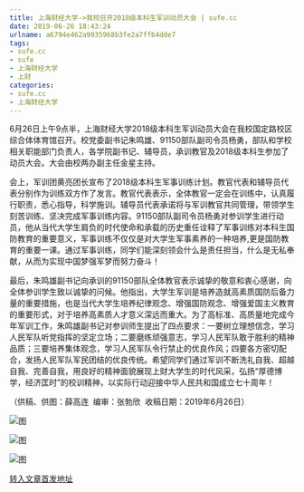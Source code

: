 ```yaml
---
title: 上海财经大学->我校召开2018级本科生军训动员大会 | sufe.cc
date: 2019-06-26 18:43:24
urlname: a6794e462a9935968b3fe2a7ffb4dde7
tags: 
- sufe.cc
- sufe
- 上海财经大学
- 上财
categories:
- sufe.cc
- 上海财经大学
---
```



6月26日上午9点半，上海财经大学2018级本科生军训动员大会在我校国定路校区综合体体育馆召开。校党委副书记朱鸣雄、91150部队副司令员杨勇，部队和学校相关职能部门负责人，各学院副书记、辅导员，承训教官及2018级本科生参加了动员大会。大会由校两办副主任金星主持。

会上，军训团黄亮团长宣布了2018级本科生军事训练计划。教官代表和辅导员代表分别作为训练双方作了发言。教官代表表示，全体教官一定会在训练中，认真履行职责，悉心指导，科学施训。辅导员代表承诺将与军训教官共同管理，带领学生刻苦训练、坚决完成军事训练内容。91150部队副司令员杨勇对参训学生进行动员，他从当代大学生肩负的时代使命和承载的历史重任诠释了军事训练对本科生国防教育的重要意义，军事训练不仅仅是对大学生军事素养的一种培养,更是国防教育的重要一课。通过军事训练，同学们能深刻领会什么是责任担当，什么是无私奉献，从而为实现中国梦强军梦而努力奋斗！

最后，朱鸣雄副书记向承训的91150部队全体教官表示诚挚的敬意和衷心感谢，向全体参训学生致以诚挚的问候。他指出，大学生军训是培养造就高素质国防后备力量的重要措施，也是当代大学生培养纪律观念、增强国防观念、增强爱国主义教育的重要形式，对于培养高素质人才意义深远而重大。为了高标准、高质量地完成今年军训工作，朱鸣雄副书记对参训师生提出了四点要求：一要树立理想信念，学习人民军队听党指挥的坚定立场；二要磨练顽强意志，学习人民军队敢于胜利的精神品质；三要培养集体观念，学习人民军队令行禁止的优良作风；四要各方密切配合，发扬人民军队军民团结的优良传统。希望同学们通过军训不断洗礼自我、超越自我、完善自我，用良好的精神面貌展现上财大学生的时代风采，弘扬“厚德博学，经济匡时”的校训精神，以实际行动迎接中华人民共和国成立七十周年！

（供稿、供图：薛高连  编审：张勃欣  收稿日期：2019年6月26日）



![图](http://news.sufe.edu.cn/_upload/article/images/b0/36/9144b6934408bcbfaabe566c4159/724fc702-7690-4d39-884a-2ed1a4ef9e06.jpg)

![图](http://news.sufe.edu.cn/_upload/article/images/b0/36/9144b6934408bcbfaabe566c4159/22520e63-0fd2-4e62-932f-eaae7ade1603.jpg)

![图](http://news.sufe.edu.cn/_upload/article/images/b0/36/9144b6934408bcbfaabe566c4159/022c755b-9735-4ca6-ba95-4478e463b239.jpg)

[转入文章首发地址](http://news.sufe.edu.cn/da/a3/c179a121507/page.htm)